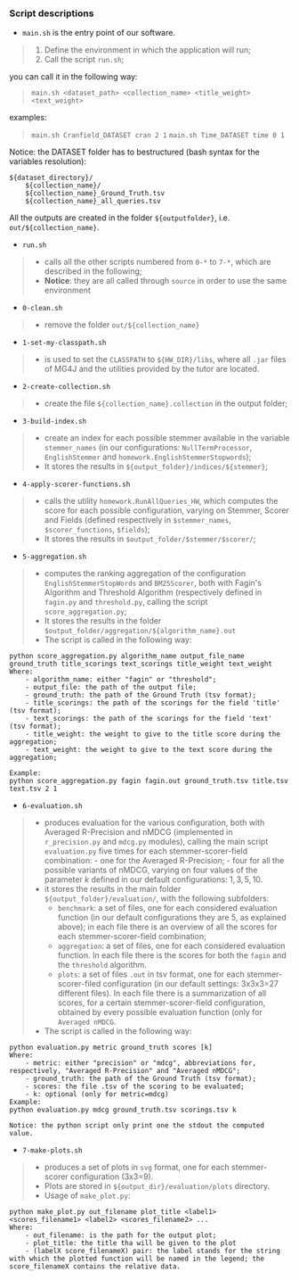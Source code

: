### Script descriptions
- `main.sh` is the entry point of our software.
>	1. Define the environment in which the application will run;
>	2. Call the script `run.sh`;

you can call it in the following way:  
> `main.sh <dataset_path> <collection_name> <title_weight> <text_weight>`

examples:  
> `main.sh Cranfield_DATASET cran 2 1` 
> `main.sh Time_DATASET time 0 1`

Notice: the DATASET folder has to bestructured  (bash syntax for the variables resolution):
```
${dataset_directory}/
	${collection_name}/
	${collection_name}_Ground_Truth.tsv
	${collection_name}_all_queries.tsv
```
All the outputs are created in the folder `${outputfolder}`, i.e. `out/${collection_name}`.

- `run.sh`
> - calls all the other scripts numbered from `0-*` to `7-*`, which are described in the following;
> - **Notice**: they are all called through `source` in order to use the same environment
- `0-clean.sh`
>	- remove the folder `out/${collection_name}`
- `1-set-my-classpath.sh`
>	- is used to set the `CLASSPATH` to `${HW_DIR}/libs`, where all `.jar` files of MG4J and the utilities provided by the tutor are located.
- `2-create-collection.sh`
>	- create the file `${collection_name}.collection` in the output folder;
- `3-build-index.sh`
>	- create an index for each possible stemmer available in the variable `stemmer_names` (in our configurations: `NullTermProcessor`, `EnglishStemmer` and `homework.EnglishStemmerStopwords`);  
>	- It stores the results in `${output_folder}/indices/${stemmer}`;  
- `4-apply-scorer-functions.sh` 
> - calls the utility `homework.RunAllQueries_HW`, which computes the score for each possible configuration, varying on Stemmer, Scorer and Fields (defined respectively in `$stemmer_names`, `$scorer_functions`, `$fields`);
> - It stores the results in `$output_folder/$stemmer/$scorer/`;
- `5-aggregation.sh`
> - computes the ranking aggregation of the configuration `EnglishStemmerStopWords` and `BM25Scorer`, both with Fagin's Algorithm and Threshold Algorithm (respectively defined in `fagin.py` and `threshold.py`, calling the script `score_aggregation.py`;
> - It stores the results in the folder `$output_folder/aggregation/${algorithm_name}.out`
> - The script is called in the following way:  
```
python score_aggregation.py algorithm_name output_file_name ground_truth title_scorings text_scorings title_weight text_weight
Where:
	- algorithm_name: either "fagin" or "threshold";
	- output_file: the path of the output file;
	- ground_truth: the path of the Ground Truth (tsv format);
	- title_scorings: the path of the scorings for the field 'title' (tsv format);
	- text_scorings: the path of the scorings for the field 'text' (tsv format);
	- title_weight: the weight to give to the title score during the aggregation;
	- text_weight: the weight to give to the text score during the aggregation;

Example:
python score_aggregation.py fagin fagin.out ground_truth.tsv title.tsv text.tsv 2 1
```
- `6-evaluation.sh`
> - produces evaluation for the various configuration, both with Averaged R-Precision and nMDCG (implemented in `r_precision.py` and `mdcg.py` modules), calling the main script `evaluation.py` five times for each stemmer-scorer-field combination: 
>		- one for the Averaged R-Precision;
>		- four for all the possible variants of nMDCG, varying on four values of the parameter $k$ defined in our default configurations: $1, 3, 5, 10$.
 > - it stores the results in the main folder `${output_folder}/evaluation/`, with the following subfolders:
 >		- `benchmark`: a set of files, one for each considered evaluation function (in our default configurations they are 5, as explained above); in each file there is an overview of all the scores for each stemmer-scorer-field combination;
 > 		- `aggregation`: a set of files, one for each considered evaluation function. In each file there is the scores for both the `fagin` and the `threshold` algorithm.
 >		- `plots`: a set of files `.out` in tsv format, one for each stemmer-scorer-filed configuration (in our default settings: 3x3x3=27 different files). In each file there is a summarization of all scores, for a certain stemmer-scorer-field configuration, obtained by every possible evaluation function (only for `Averaged nMDCG`.
 > - The script is called in the following way:  
```
python evaluation.py metric ground_truth scores [k]
Where:
	- metric: either "precision" or "mdcg", abbreviations for, respectively, "Averaged R-Precision" and "Averaged nMDCG";
	- ground_truth: the path of the Ground Truth (tsv format);
	- scores: the file .tsv of the scoring to be evaluated;
	- k: optional (only for metric=mdcg) 
Example:
python evaluation.py mdcg ground_truth.tsv scorings.tsv k

Notice: the python script only print one the stdout the computed value.	
```

- `7-make-plots.sh`
> - produces a set of plots in `svg` format, one for each stemmer-scorer configuration (3x3=9).
> - Plots are stored in `${output_dir}/evaluation/plots` directory.
>- Usage of `make_plot.py`:
```
python make_plot.py out_filename plot_title <label1> <scores_filename1> <label2> <scores_filename2> ...
Where:
	- out_filename: is the path for the output plot;
	- plot_title: the title tha will be given to the plot
	- (labelX score_filenameX) pair: the label stands for the string with which the plotted function will be named in the legend; the score_filenameX contains the relative data.
```


